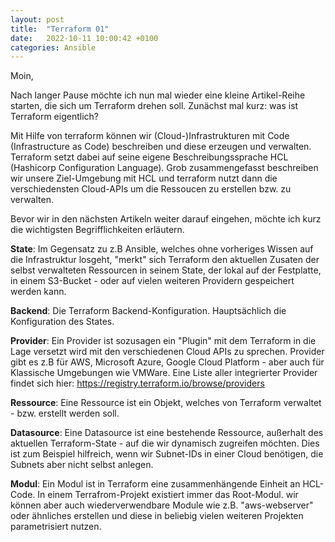 ```yaml
---
layout: post
title:  "Terraform 01"
date:   2022-10-11 10:00:42 +0100
categories: Ansible
---
```


Moin,

Nach langer Pause möchte ich nun mal wieder eine kleine Artikel-Reihe starten, die sich um Terraform drehen soll. Zunächst mal kurz: was ist Terraform eigentlich?

Mit Hilfe von terraform können wir (Cloud-)Infrastrukturen mit Code (Infrastructure as Code) beschreiben und diese erzeugen und verwalten. Terraform setzt dabei auf seine eigene Beschreibungssprache HCL (Hashicorp Configuration Language). Grob zusammengefasst beschreiben wir unsere Ziel-Umgebung mit HCL und terraform nutzt dann die verschiedensten Cloud-APIs um die Ressoucen zu erstellen bzw. zu verwalten.

Bevor wir in den nächsten Artikeln weiter darauf eingehen, möchte ich kurz die wichtigsten Begrifflichkeiten erläutern.

**State**: 
Im Gegensatz zu z.B Ansible, welches ohne vorheriges Wissen auf die Infrastruktur losgeht, "merkt" sich Terraform den aktuellen Zusaten der selbst verwalteten Ressourcen in seinem State, der lokal auf der Festplatte, in einem S3-Bucket - oder auf vielen weiteren Providern gespeichert werden kann.

**Backend**:
Die Terraform Backend-Konfiguration. Hauptsächlich die Konfiguration des States.

**Provider**:
Ein Provider ist sozusagen ein "Plugin" mit dem Terraform in die Lage versetzt wird mit den verschiedenen Cloud APIs zu sprechen. Provider gibt es z.B für AWS, Microsoft Azure, Google Cloud Platform - aber auch für Klassische Umgebungen wie VMWare. Eine Liste aller integrierter Provider findet sich hier:
https://registry.terraform.io/browse/providers

**Ressource**:
Eine Ressource ist ein Objekt, welches von Terraform verwaltet - bzw. erstellt werden soll. 

**Datasource**:
Eine Datasource ist eine bestehende Ressource, außerhalt des aktuellen Terraform-State - auf die wir dynamisch zugreifen möchten. Dies ist zum Beispiel hilfreich, wenn wir Subnet-IDs in einer Cloud benötigen, die Subnets aber nicht selbst anlegen. 

**Modul**:
Ein Modul ist in Terraform eine zusammenhängende Einheit an HCL-Code. In einem Terrafrom-Projekt existiert immer das Root-Modul. wir können aber auch wiederverwendbare Module wie z.B. "aws-webserver" oder ähnliches erstellen und diese in beliebig vielen weiteren Projekten parametrisiert nutzen.
